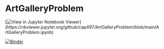 # ArtGalleryProblem

[![View in Jupyter Notebook Viewer]([https://jupyter.org/assets/main-logo.svg](https://github.com/cap497/ArtGalleryProblem/raw/main/main-logo.svg))](https://nbviewer.jupyter.org/github/cap497/ArtGalleryProblem/blob/main/ArtGalleryProblem.ipynb)

[![Binder](https://mybinder.org/badge_logo.svg)](https://mybinder.org/v2/gh/cap497/ArtGalleryProblem/main?filepath=ArtGalleryProblem.ipynb)
